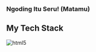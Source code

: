 ### Ngoding Itu Seru! (Matamu)
## My Tech Stack
  <img alt="html5" src="https://img.shields.io/badge/-HTML5-E34F26?style=flat-square&logo=html5&logoColor=white" />
